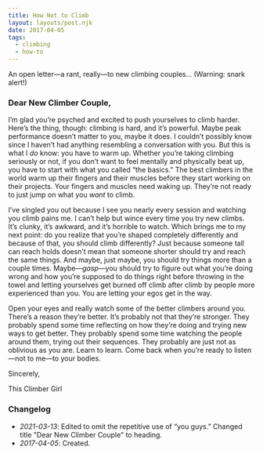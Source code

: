 ```yaml
---
title: How Not to Climb
layout: layouts/post.njk
date: 2017-04-05
tags:
  - climbing
  - how-to
---
```

An open letter—a rant, really—to new climbing couples... (Warning: snark alert!)
<!-- excerpt -->

### Dear New Climber Couple,

I’m glad you’re psyched and excited to push yourselves to climb harder. Here’s the thing, though: climbing is hard, and it’s powerful. Maybe peak performance doesn’t matter to you, maybe it does. I couldn’t possibly know since I haven’t had anything resembling a conversation with you. But this is what I *do* know: you have to warm up. Whether you’re taking climbing seriously or not, if you don’t want to feel mentally and physically beat up, you have to start with what you called “the basics.” The best climbers in the world warm up their fingers and their muscles before they start working on their projects. Your fingers and muscles need waking up. They’re not ready to just jump on what you *want* to climb.

I’ve singled you out because I see you nearly every session and watching you climb pains me. I can’t help but wince every time you try new climbs. It’s clunky, it’s awkward, and it’s horrible to watch. Which brings me to my next point: do you realize that you’re shaped completely differently and because of that, you should climb differently? Just because someone tall can reach holds doesn’t mean that someone shorter should try and reach the same things. And maybe, just maybe, you should try things more than a couple times. Maybe—*gasp*—you should try to figure out what you’re doing wrong and how you’re supposed to do things right before throwing in the towel and letting yourselves get burned off climb after climb by people more experienced than you. You are letting your egos get in the way.

Open your eyes and really watch some of the better climbers around you. There’s a reason they’re better. It’s probably not that they’re stronger. They probably spend some time reflecting on how they’re doing and trying new ways to get better. They probably spend some time watching the people around them, trying out their sequences. They probably are just not as oblivious as you are. Learn to learn. Come back when you’re ready to listen—not to me—to your bodies.

Sincerely,

This Climber Girl

### Changelog

* *2021-03-13*: Edited to omit the repetitive use of “you guys.” Changed title "Dear New Climber Couple" to heading.
* *2017-04-05*: Created.